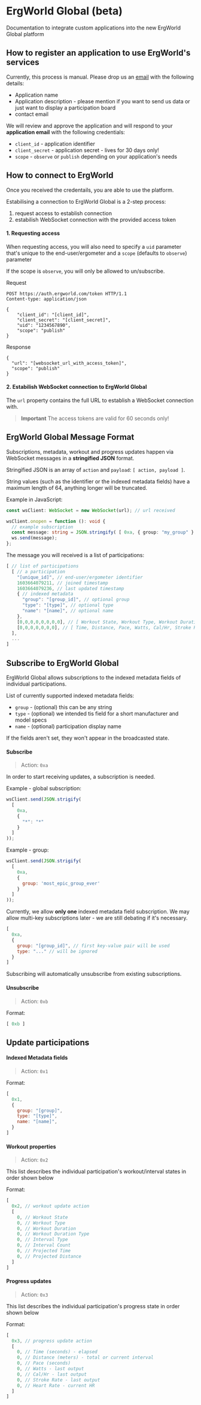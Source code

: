 # ErgWorld Global (beta)

Documentation to integrate custom applications into the new ErgWorld Global platform

## How to register an application to use ErgWorld's services
Currently, this process is manual. Please drop us an [email](mailto:support@ergworld.com?subject=Application%20Request) with the following details:
 - Application name
 - Application description - please mention if you want to send us data or just want to display a participation board
 - contact email

We will review and approve the application and will respond to your **application email** with the following credentials:
- `client_id` - application identifier
- `client_secret` - application secret - lives for 30 days only!
- `scope` - `observe` or `publish` depending on your application's needs

## How to connect to ErgWorld 
Once you received the credentails, you are able to use the platform.

Estabilising a connection to ErgWorld Global is a 2-step process:
1. request access to establish connection
2. estabilish WebSocket connection with the provided access token

#### 1. Requesting access

When requesting access, you will also need to specify a `uid` parameter that's unique to the end-user/ergometer and a `scope` (defaults to `observe`) parameter

If the scope is `observe`, you will only be allowed to un/subscribe.

Request
```
POST https://auth.ergworld.com/token HTTP/1.1
Content-type: application/json

{
	"client_id": "[client_id]",
	"client_secret": "[client_secret]",
	"uid": "1234567890",
	"scope": "publish"
}
```

Response
```
{
  "url": "[websocket_url_with_access_token]",
  "scope": "publish"
}
```

#### 2. Estabilish WebSocket connection to ErgWorld Global

The `url` property contains the full URL to establish a WebSocket connection with.

> **Important** The access tokens are valid for 60 seconds only!

## ErgWorld Global Message Format

Subscriptions, metadata, workout and progress updates happen via WebSocket messages in a **stringified JSON** format.

Stringified JSON is an array of `action` and `payload`: `[ action, payload ]`.

String values (such as the identifier or the indexed metadata fields) have a maximum length of 64, anything longer will be truncated.

Example in JavaScript:
```ts
const wsClient: WebSocket = new WebSocket(url); // url received

wsClient.onopen = function (): void {
  // example subscription
  const message: string = JSON.stringify( [ 0xa, { group: "my_group" } ] );
  ws.send(message);
};
```

The message you will received is a list of participations:

```js
[ // list of participations
  [ // a participation
    "[unique_id]", // end-user/ergometer identifier
    1603664079211, // joined timestamp
    1603664079236, // last updated timestamp
    { // indexed metadata
      "group": "[group_id]", // optional group
      "type": "[type]", // optional type
      "name": "[name]", // optional name
    },
    [0,0,0,0,0,0,0,0], // [ Workout State, Workout Type, Workout Duration, Workout Duration Type, Interval Type, Interval Count, Projected Time, Projected Distance ]
    [0,0,0,0,0,0,0], // [ Time, Distance, Pace, Watts, Cal/Hr, Stroke Rate, Heart Rate ]
  ],
  ...
]
```

## Subscribe to ErgWorld Global

ErgWorld Global allows subscriptions to the indexed metadata fields of individual participations.

List of currently supported indexed metadata fields:
- `group` - (optional) this can be any string
- `type` - (optional) we intended tis field for a short manufacturer and model specs
- `name` - (optional) participation display name

If the fields aren't set, they won't appear in the broadcasted state.

#### Subscribe

> Action: `0xa`

In order to start receiving updates, a subscription is needed.

Example - global subscription:
```js
wsClient.send(JSON.strigify(
  [
    0xa,
    {
      "*": "*"
    }
  ]
));
```

Example - group:
```js
wsClient.send(JSON.strigify(
  [
    0xa,
    {
      group: 'most_epic_group_ever'
    }
  ]
));
```

Currently, we allow **only one** indexed metadata field subscription. We may allow multi-key subscriptions later - we are still debating if it's necessary.

```js
[
  0xa,
  {
    group: "[group_id]", // first key-value pair will be used
    type: "..." // will be ignored
  }
]
```

Subscribing will automatically unsubscribe from existing subscriptions.

#### Unsubscribe

> Action: `0xb`

Format:
```js
[ 0xb ]
```

## Update participations

#### Indexed Metadata fields

> Action: `0x1`

Format:
```js
[
  0x1,
  {
    group: "[group]",
    type: "[type]",
    name: "[name]",
  }
]
```

#### Workout properties

> Action: `0x2`

This list describes the individual participation's workout/interval states in order shown below

Format:
```js
[
  0x2, // workout update action
  [
    0, // Workout State
    0, // Workout Type
    0, // Workout Duration
    0, // Workout Duration Type
    0, // Interval Type
    0, // Interval Count
    0, // Projected Time
    0, // Projected Distance
  ]
]
```

#### Progress updates

> Action: `0x3`

This list describes the individual participation's progress state in order shown below

Format:
```js
[
  0x3, // progress update action
  [
    0, // Time (seconds) - elapsed
    0, // Distance (meters) - total or current interval
    0, // Pace (seconds)
    0, // Watts - last output
    0, // Cal/Hr - last output
    0, // Stroke Rate - last output
    0, // Heart Rate - current HR
  ]
]
```







